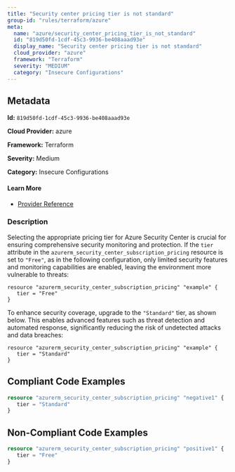 ```yaml
---
title: "Security center pricing tier is not standard"
group-id: "rules/terraform/azure"
meta:
  name: "azure/security_center_pricing_tier_is_not_standard"
  id: "819d50fd-1cdf-45c3-9936-be408aaad93e"
  display_name: "Security center pricing tier is not standard"
  cloud_provider: "azure"
  framework: "Terraform"
  severity: "MEDIUM"
  category: "Insecure Configurations"
---
```

## Metadata

**Id:** `819d50fd-1cdf-45c3-9936-be408aaad93e`

**Cloud Provider:** azure

**Framework:** Terraform

**Severity:** Medium

**Category:** Insecure Configurations

#### Learn More

 - [Provider Reference](https://registry.terraform.io/providers/hashicorp/azurerm/latest/docs/resources/security_center_subscription_pricing)

### Description

 Selecting the appropriate pricing tier for Azure Security Center is crucial for ensuring comprehensive security monitoring and protection. If the `tier` attribute in the `azurerm_security_center_subscription_pricing` resource is set to `"Free"`, as in the following configuration, only limited security features and monitoring capabilities are enabled, leaving the environment more vulnerable to threats:

```
resource "azurerm_security_center_subscription_pricing" "example" {
   tier = "Free"
}
```

To enhance security coverage, upgrade to the `"Standard"` tier, as shown below. This enables advanced features such as threat detection and automated response, significantly reducing the risk of undetected attacks and data breaches:

```
resource "azurerm_security_center_subscription_pricing" "example" {
   tier = "Standard"
}
```




## Compliant Code Examples
```terraform
resource "azurerm_security_center_subscription_pricing" "negative1" {
   tier = "Standard"
}
```
## Non-Compliant Code Examples
```terraform
resource "azurerm_security_center_subscription_pricing" "positive1" {
   tier = "Free"
}
```